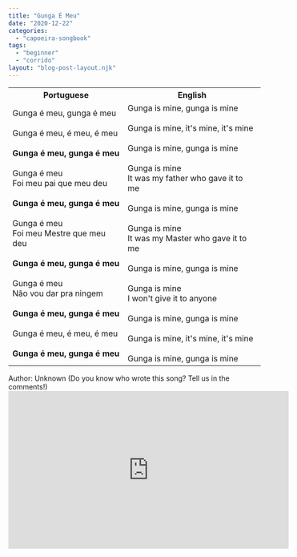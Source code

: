 ```yaml
---
title: "Gunga É Meu"
date: "2020-12-22"
categories: 
  - "capoeira-songbook"
tags: 
  - "beginner"
  - "corrido"
layout: "blog-post-layout.njk"
---
```


<table class="capoeira-table">
    <tr class="header-row">
        <th>Portuguese</th>
        <th>English</th>
    </tr>
    <tr>
        <td>Gunga é meu, gunga é meu<br><br>Gunga é meu, é meu, é meu<br><br><strong>Gunga é meu, gunga é meu</strong><br><br>Gunga é meu<br>Foi meu pai que meu deu<br><br><strong>Gunga é meu, gunga é meu</strong><br><br>Gunga é meu<br>Foi meu Mestre que meu deu<br><br><strong>Gunga é meu, gunga é meu</strong><br><br>Gunga é meu<br>Não vou dar pra ningem<br><br><strong>Gunga é meu, gunga é meu</strong><br><br>Gunga é meu, é meu, é meu<br><br><strong>Gunga é meu, gunga é meu</strong></td>
        <td>Gunga is mine, gunga is mine<br><br>Gunga is mine, it's mine, it's mine<br><br>Gunga is mine, gunga is mine<br><br>Gunga is mine<br>It was my father who gave it to me<br><br>Gunga is mine, gunga is mine<br><br>Gunga is mine<br>It was my Master who gave it to me<br><br>Gunga is mine, gunga is mine<br><br>Gunga is mine<br>I won't give it to anyone<br><br>Gunga is mine, gunga is mine<br><br>Gunga is mine, it's mine, it's mine<br><br>Gunga is mine, gunga is mine</td>
    </tr>
</table>

<figcaption>
Author: Unknown (Do you know who wrote this song? Tell us in the comments!)
</figcaption>

<iframe width="560" height="315" src="https://www.youtube.com/embed/8DVffBVYJMo" title="YouTube video player" frameborder="0" allow="accelerometer; autoplay; clipboard-write; encrypted-media; gyroscope; picture-in-picture" allowfullscreen></iframe>
